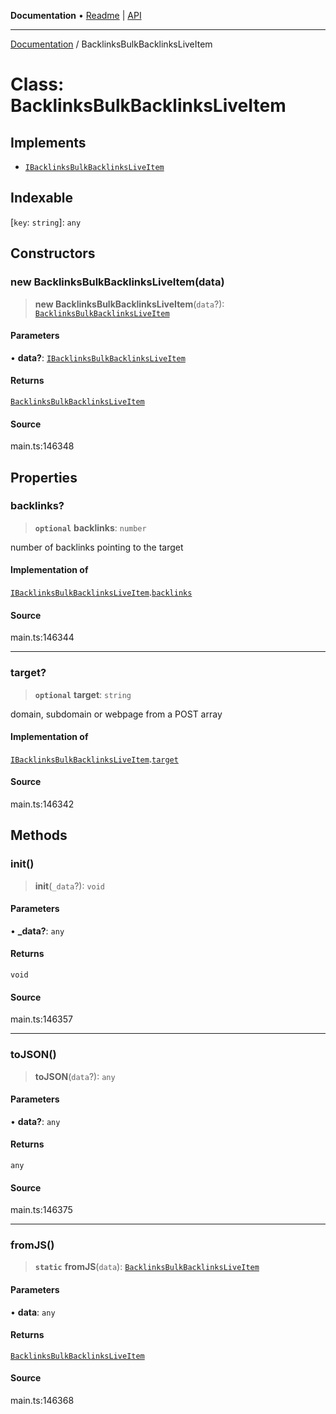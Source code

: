 **Documentation** • [Readme](../README.md) \| [API](../globals.md)

***

[Documentation](../README.md) / BacklinksBulkBacklinksLiveItem

# Class: BacklinksBulkBacklinksLiveItem

## Implements

- [`IBacklinksBulkBacklinksLiveItem`](../interfaces/IBacklinksBulkBacklinksLiveItem.md)

## Indexable

 \[`key`: `string`\]: `any`

## Constructors

### new BacklinksBulkBacklinksLiveItem(data)

> **new BacklinksBulkBacklinksLiveItem**(`data`?): [`BacklinksBulkBacklinksLiveItem`](BacklinksBulkBacklinksLiveItem.md)

#### Parameters

• **data?**: [`IBacklinksBulkBacklinksLiveItem`](../interfaces/IBacklinksBulkBacklinksLiveItem.md)

#### Returns

[`BacklinksBulkBacklinksLiveItem`](BacklinksBulkBacklinksLiveItem.md)

#### Source

main.ts:146348

## Properties

### backlinks?

> **`optional`** **backlinks**: `number`

number of backlinks pointing to the target

#### Implementation of

[`IBacklinksBulkBacklinksLiveItem`](../interfaces/IBacklinksBulkBacklinksLiveItem.md).[`backlinks`](../interfaces/IBacklinksBulkBacklinksLiveItem.md#backlinks)

#### Source

main.ts:146344

***

### target?

> **`optional`** **target**: `string`

domain, subdomain or webpage from a POST array

#### Implementation of

[`IBacklinksBulkBacklinksLiveItem`](../interfaces/IBacklinksBulkBacklinksLiveItem.md).[`target`](../interfaces/IBacklinksBulkBacklinksLiveItem.md#target)

#### Source

main.ts:146342

## Methods

### init()

> **init**(`_data`?): `void`

#### Parameters

• **\_data?**: `any`

#### Returns

`void`

#### Source

main.ts:146357

***

### toJSON()

> **toJSON**(`data`?): `any`

#### Parameters

• **data?**: `any`

#### Returns

`any`

#### Source

main.ts:146375

***

### fromJS()

> **`static`** **fromJS**(`data`): [`BacklinksBulkBacklinksLiveItem`](BacklinksBulkBacklinksLiveItem.md)

#### Parameters

• **data**: `any`

#### Returns

[`BacklinksBulkBacklinksLiveItem`](BacklinksBulkBacklinksLiveItem.md)

#### Source

main.ts:146368
